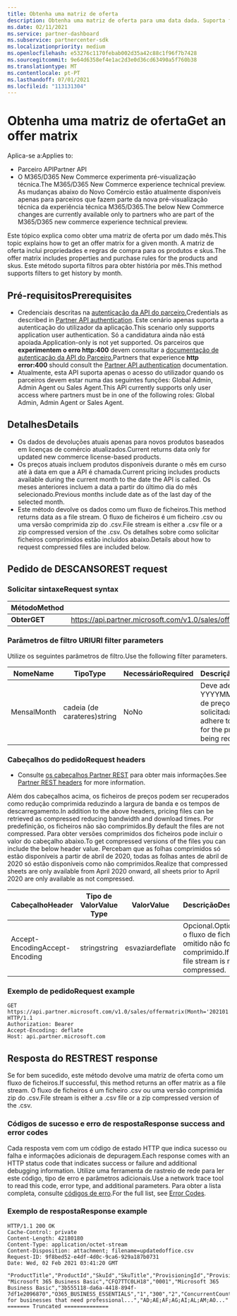 ```yaml
---
title: Obtenha uma matriz de oferta
description: Obtenha uma matriz de oferta para uma data dada. Suporta filtros para obter história por mês.
ms.date: 02/11/2021
ms.service: partner-dashboard
ms.subservice: partnercenter-sdk
ms.localizationpriority: medium
ms.openlocfilehash: e53276c1170febab002d35a42c88c1f96f7b7428
ms.sourcegitcommit: 9e64d6358ef4e1ac2d3e0d36cd63490a5f760b38
ms.translationtype: MT
ms.contentlocale: pt-PT
ms.lasthandoff: 07/01/2021
ms.locfileid: "113131304"
---
```

# <a name="get-an-offer-matrix"></a><span data-ttu-id="edb8d-104">Obtenha uma matriz de oferta</span><span class="sxs-lookup"><span data-stu-id="edb8d-104">Get an offer matrix</span></span>

<span data-ttu-id="edb8d-105">Aplica-se a:</span><span class="sxs-lookup"><span data-stu-id="edb8d-105">Applies to:</span></span>

- <span data-ttu-id="edb8d-106">Parceiro API</span><span class="sxs-lookup"><span data-stu-id="edb8d-106">Partner API</span></span>
- <span data-ttu-id="edb8d-107">O M365/D365 New Commerce experimenta pré-visualização técnica.</span><span class="sxs-lookup"><span data-stu-id="edb8d-107">The M365/D365 New Commerce experience technical preview.</span></span> <span data-ttu-id="edb8d-108">As mudanças abaixo do Novo Comércio estão atualmente disponíveis apenas para parceiros que fazem parte da nova pré-visualização técnica da experiência técnica M365/D365.</span><span class="sxs-lookup"><span data-stu-id="edb8d-108">The below New Commerce changes are currently available only to partners who are part of the M365/D365 new commerce experience technical preview.</span></span>

<span data-ttu-id="edb8d-109">Este tópico explica como obter uma matriz de oferta por um dado mês.</span><span class="sxs-lookup"><span data-stu-id="edb8d-109">This topic explains how to get an offer matrix for a given month.</span></span> <span data-ttu-id="edb8d-110">A matriz de oferta inclui propriedades e regras de compra para os produtos e skus.</span><span class="sxs-lookup"><span data-stu-id="edb8d-110">The offer matrix includes properties and purchase rules for the products and skus.</span></span> <span data-ttu-id="edb8d-111">Este método suporta filtros para obter história por mês.</span><span class="sxs-lookup"><span data-stu-id="edb8d-111">This method supports filters to get history by month.</span></span>

## <a name="prerequisites"></a><span data-ttu-id="edb8d-112">Pré-requisitos</span><span class="sxs-lookup"><span data-stu-id="edb8d-112">Prerequisites</span></span>

- <span data-ttu-id="edb8d-113">Credenciais descritas na [autenticação da API do parceiro.](api-authentication.md)</span><span class="sxs-lookup"><span data-stu-id="edb8d-113">Credentials as described in [Partner API authentication](api-authentication.md).</span></span> <span data-ttu-id="edb8d-114">Este cenário apenas suporta a autenticação do utilizador da aplicação.</span><span class="sxs-lookup"><span data-stu-id="edb8d-114">This scenario only supports application user authentication.</span></span> <span data-ttu-id="edb8d-115">Só a candidatura ainda não está apoiada.</span><span class="sxs-lookup"><span data-stu-id="edb8d-115">Application-only is not yet supported.</span></span> <span data-ttu-id="edb8d-116">Os parceiros que **experimentem o erro http:400** devem consultar a [documentação de autenticação da API do Parceiro.](api-authentication.md)</span><span class="sxs-lookup"><span data-stu-id="edb8d-116">Partners that experience **http error:400** should consult the [Partner API authentication](api-authentication.md) documentation.</span></span>
- <span data-ttu-id="edb8d-117">Atualmente, esta API suporta apenas o acesso do utilizador quando os parceiros devem estar numa das seguintes funções: Global Admin, Admin Agent ou Sales Agent.</span><span class="sxs-lookup"><span data-stu-id="edb8d-117">This API currently supports only user access where partners must be in one of the following roles: Global Admin, Admin Agent or Sales Agent.</span></span>

## <a name="details"></a><span data-ttu-id="edb8d-118">Detalhes</span><span class="sxs-lookup"><span data-stu-id="edb8d-118">Details</span></span>

- <span data-ttu-id="edb8d-119">Os dados de devoluções atuais apenas para novos produtos baseados em licenças de comércio atualizados.</span><span class="sxs-lookup"><span data-stu-id="edb8d-119">Current returns data only for updated new commerce license-based products.</span></span>
- <span data-ttu-id="edb8d-120">Os preços atuais incluem produtos disponíveis durante o mês em curso até à data em que a API é chamada.</span><span class="sxs-lookup"><span data-stu-id="edb8d-120">Current pricing includes products available during the current month to the date the API is called.</span></span> <span data-ttu-id="edb8d-121">Os meses anteriores incluem a data a partir do último dia do mês selecionado.</span><span class="sxs-lookup"><span data-stu-id="edb8d-121">Previous months include date as of the last day of the selected month.</span></span>
- <span data-ttu-id="edb8d-122">Este método devolve os dados como um fluxo de ficheiros.</span><span class="sxs-lookup"><span data-stu-id="edb8d-122">This method returns data as a file stream.</span></span> <span data-ttu-id="edb8d-123">O fluxo de ficheiros é um ficheiro .csv ou uma versão comprimida zip do .csv.</span><span class="sxs-lookup"><span data-stu-id="edb8d-123">File stream is either a .csv file or a zip compressed version of the .csv.</span></span> <span data-ttu-id="edb8d-124">Os detalhes sobre como solicitar ficheiros comprimidos estão incluídos abaixo.</span><span class="sxs-lookup"><span data-stu-id="edb8d-124">Details about how to request compressed files are included below.</span></span>

## <a name="rest-request"></a><span data-ttu-id="edb8d-125">Pedido de DESCANSO</span><span class="sxs-lookup"><span data-stu-id="edb8d-125">REST request</span></span>

### <a name="request-syntax"></a><span data-ttu-id="edb8d-126">Solicitar sintaxe</span><span class="sxs-lookup"><span data-stu-id="edb8d-126">Request syntax</span></span>

| <span data-ttu-id="edb8d-127">Método</span><span class="sxs-lookup"><span data-stu-id="edb8d-127">Method</span></span>   | <span data-ttu-id="edb8d-128">URI do pedido</span><span class="sxs-lookup"><span data-stu-id="edb8d-128">Request URI</span></span>                                                                                                 |
|----------|-------------------------------------------------------------------------------------------------------------|
| <span data-ttu-id="edb8d-129">**Obter**</span><span class="sxs-lookup"><span data-stu-id="edb8d-129">**GET**</span></span> | <span data-ttu-id="edb8d-130"> https://api.partner.microsoft.com/v1.0/sales/offermatrix(Month='{date}')/$value</span><span class="sxs-lookup"><span data-stu-id="edb8d-130">https://api.partner.microsoft.com/v1.0/sales/offermatrix(Month='{date}')/$value</span></span> |

### <a name="uri-filter-parameters"></a><span data-ttu-id="edb8d-131">Parâmetros de filtro URI</span><span class="sxs-lookup"><span data-stu-id="edb8d-131">URI filter parameters</span></span>

<span data-ttu-id="edb8d-132">Utilize os seguintes parâmetros de filtro.</span><span class="sxs-lookup"><span data-stu-id="edb8d-132">Use the following filter parameters.</span></span>

| <span data-ttu-id="edb8d-133">Nome</span><span class="sxs-lookup"><span data-stu-id="edb8d-133">Name</span></span>                   | <span data-ttu-id="edb8d-134">Tipo</span><span class="sxs-lookup"><span data-stu-id="edb8d-134">Type</span></span>     | <span data-ttu-id="edb8d-135">Necessário</span><span class="sxs-lookup"><span data-stu-id="edb8d-135">Required</span></span> | <span data-ttu-id="edb8d-136">Descrição</span><span class="sxs-lookup"><span data-stu-id="edb8d-136">Description</span></span>                                                     |
|------------------------|----------|----------|-----------------------------------------------------------------|
|<span data-ttu-id="edb8d-137">Mensal</span><span class="sxs-lookup"><span data-stu-id="edb8d-137">Month</span></span>| <span data-ttu-id="edb8d-138">cadeia (de carateres)</span><span class="sxs-lookup"><span data-stu-id="edb8d-138">string</span></span>   | <span data-ttu-id="edb8d-139">No</span><span class="sxs-lookup"><span data-stu-id="edb8d-139">No</span></span> | <span data-ttu-id="edb8d-140">Deve aderir à YYYYMM para a folha de preços solicitada.</span><span class="sxs-lookup"><span data-stu-id="edb8d-140">Must adhere to YYYYMM for the price sheet being requested.</span></span> |

### <a name="request-headers"></a><span data-ttu-id="edb8d-141">Cabeçalhos do pedido</span><span class="sxs-lookup"><span data-stu-id="edb8d-141">Request headers</span></span>

- <span data-ttu-id="edb8d-142">Consulte [os cabeçalhos Partner REST](headers.md) para obter mais informações.</span><span class="sxs-lookup"><span data-stu-id="edb8d-142">See [Partner REST headers](headers.md) for more information.</span></span>

<span data-ttu-id="edb8d-143">Além dos cabeçalhos acima, os ficheiros de preços podem ser recuperados como redução comprimida reduzindo a largura de banda e os tempos de descarregamento.</span><span class="sxs-lookup"><span data-stu-id="edb8d-143">In addition to the above headers, pricing files can be retrieved as compressed reducing bandwidth and download times.</span></span> <span data-ttu-id="edb8d-144">Por predefinição, os ficheiros não são comprimidos.</span><span class="sxs-lookup"><span data-stu-id="edb8d-144">By default the files are not compressed.</span></span> <span data-ttu-id="edb8d-145">Para obter versões comprimidos dos ficheiros pode incluir o valor do cabeçalho abaixo.</span><span class="sxs-lookup"><span data-stu-id="edb8d-145">To get compressed versions of the files you can include the below header value.</span></span> <span data-ttu-id="edb8d-146">Percebam que as folhas comprimidos só estão disponíveis a partir de abril de 2020, todas as folhas antes de abril de 2020 só estão disponíveis como não comprimidos.</span><span class="sxs-lookup"><span data-stu-id="edb8d-146">Realize that compressed sheets are only available from April 2020 onward, all sheets prior to April 2020 are only available as not compressed.</span></span>

| <span data-ttu-id="edb8d-147">Cabeçalho</span><span class="sxs-lookup"><span data-stu-id="edb8d-147">Header</span></span>                   | <span data-ttu-id="edb8d-148">Tipo de Valor</span><span class="sxs-lookup"><span data-stu-id="edb8d-148">Value Type</span></span>     | <span data-ttu-id="edb8d-149">Valor</span><span class="sxs-lookup"><span data-stu-id="edb8d-149">Value</span></span> | <span data-ttu-id="edb8d-150">Descrição</span><span class="sxs-lookup"><span data-stu-id="edb8d-150">Description</span></span>                                                     |
|------------------------|----------|----------|-----------------------------------------------------------------|
|<span data-ttu-id="edb8d-151">Accept-Encoding</span><span class="sxs-lookup"><span data-stu-id="edb8d-151">Accept-Encoding</span></span>| <span data-ttu-id="edb8d-152">string</span><span class="sxs-lookup"><span data-stu-id="edb8d-152">string</span></span>   | <span data-ttu-id="edb8d-153">esvaziar</span><span class="sxs-lookup"><span data-stu-id="edb8d-153">deflate</span></span>| <span data-ttu-id="edb8d-154">Opcional.</span><span class="sxs-lookup"><span data-stu-id="edb8d-154">Optional.</span></span> <span data-ttu-id="edb8d-155">Se o fluxo de ficheiro omitido não for comprimido.</span><span class="sxs-lookup"><span data-stu-id="edb8d-155">If omitted file stream is not compressed.</span></span>       |

### <a name="request-example"></a><span data-ttu-id="edb8d-156">Exemplo de pedido</span><span class="sxs-lookup"><span data-stu-id="edb8d-156">Request example</span></span>

```http
GET https://api.partner.microsoft.com/v1.0/sales/offermatrix(Month='202101')/$value HTTP/1.1
Authorization: Bearer
Accept-Encoding: deflate
Host: api.partner.microsoft.com

```

## <a name="rest-response"></a><span data-ttu-id="edb8d-157">Resposta do REST</span><span class="sxs-lookup"><span data-stu-id="edb8d-157">REST response</span></span>

<span data-ttu-id="edb8d-158">Se for bem sucedido, este método devolve uma matriz de oferta como um fluxo de ficheiros.</span><span class="sxs-lookup"><span data-stu-id="edb8d-158">If successful, this method returns an offer matrix as a file stream.</span></span> <span data-ttu-id="edb8d-159">O fluxo de ficheiros é um ficheiro .csv ou uma versão comprimida zip do .csv.</span><span class="sxs-lookup"><span data-stu-id="edb8d-159">File stream is either a .csv file or a zip compressed version of the .csv.</span></span>

### <a name="response-success-and-error-codes"></a><span data-ttu-id="edb8d-160">Códigos de sucesso e erro de resposta</span><span class="sxs-lookup"><span data-stu-id="edb8d-160">Response success and error codes</span></span>

<span data-ttu-id="edb8d-161">Cada resposta vem com um código de estado HTTP que indica sucesso ou falha e informações adicionais de depuragem.</span><span class="sxs-lookup"><span data-stu-id="edb8d-161">Each response comes with an HTTP status code that indicates success or failure and additional debugging information.</span></span> <span data-ttu-id="edb8d-162">Utilize uma ferramenta de rastreio de rede para ler este código, tipo de erro e parâmetros adicionais.</span><span class="sxs-lookup"><span data-stu-id="edb8d-162">Use a network trace tool to read this code, error type, and additional parameters.</span></span> <span data-ttu-id="edb8d-163">Para obter a lista completa, consulte [códigos de erro](error-codes.md).</span><span class="sxs-lookup"><span data-stu-id="edb8d-163">For the full list, see [Error Codes](error-codes.md).</span></span>

### <a name="response-example"></a><span data-ttu-id="edb8d-164">Exemplo de resposta</span><span class="sxs-lookup"><span data-stu-id="edb8d-164">Response example</span></span>

``` http
HTTP/1.1 200 OK
Cache-Control: private
Content-Length: 42180180
Content-Type: application/octet-stream
Content-Disposition: attachment; filename=updatedoffice.csv
Request-ID: 9f8bed52-e4df-4d0c-9ca6-929a187b0731
Date: Wed, 02 Feb 2021 03:41:20 GMT

"ProductTitle","ProductId","SkuId","SkuTitle","ProvisioningId","ProvisioningString","MinLicenses","MaxLicenses","AssetOwnershipLimit","AssetOwnershipLimitType","ProductSkuPreRequisites","ProductSkuConversion","Description","AllowedCountries" 
"Microsoft 365 Business Basic","CFQ7TTC0LH18","0001","Microsoft 365 Business Basic","3b555118-da6a-4418-894f-7df1e2096870","O365_BUSINESS_ESSENTIALS","1","300","2","ConcurrentCount","","CFQ7TTC0LDPB/0001,CFQ7TTC0LF8Q/0001","Best for businesses that need professional...","AD;AE;AF;AG;AI;AL;AM;AO..."
======= Truncated ==============

```
